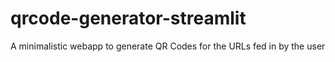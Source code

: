 # qrcode-generator-streamlit
A minimalistic webapp to generate QR Codes for the URLs fed in by the user
